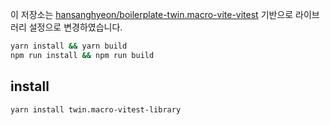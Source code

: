이 저장소는 [hansanghyeon/boilerplate-twin.macro-vite-vitest](https://github.com/hansanghyeon/boilerplate-twin.macro-vite-vitest) 기반으로 라이브러리 설정으로 변경하였습니다.

```bash
yarn install && yarn build
npm run install && npm run build
```

## install

```bash
yarn install twin.macro-vitest-library
```
